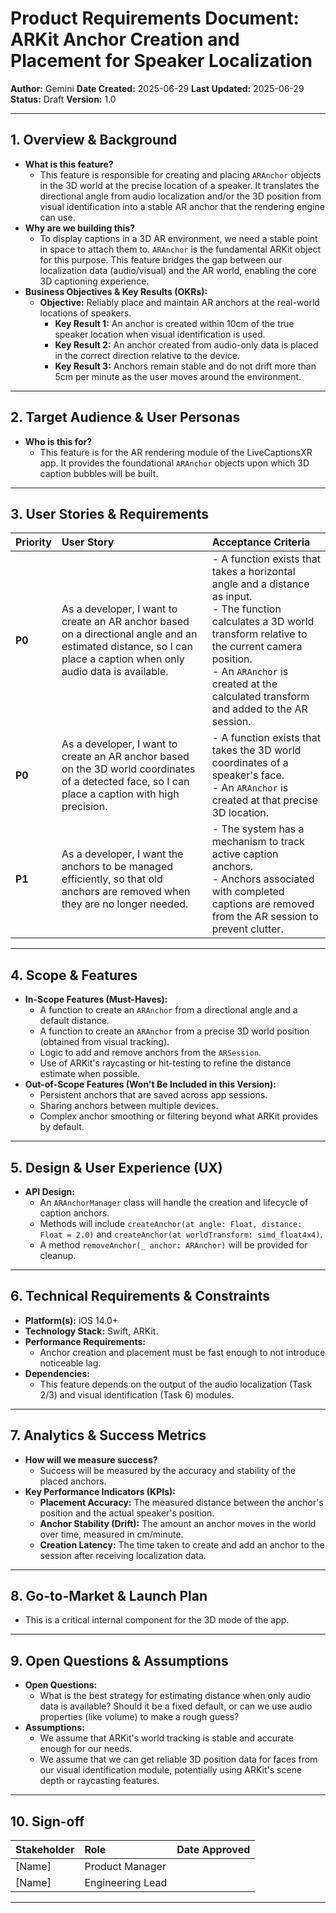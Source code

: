 
# Product Requirements Document: ARKit Anchor Creation and Placement for Speaker Localization

**Author:** Gemini
**Date Created:** 2025-06-29
**Last Updated:** 2025-06-29
**Status:** Draft
**Version:** 1.0

---

## 1. Overview & Background

*   **What is this feature?**
    *   This feature is responsible for creating and placing `ARAnchor` objects in the 3D world at the precise location of a speaker. It translates the directional angle from audio localization and/or the 3D position from visual identification into a stable AR anchor that the rendering engine can use.
*   **Why are we building this?**
    *   To display captions in a 3D AR environment, we need a stable point in space to attach them to. `ARAnchor` is the fundamental ARKit object for this purpose. This feature bridges the gap between our localization data (audio/visual) and the AR world, enabling the core 3D captioning experience.
*   **Business Objectives & Key Results (OKRs):**
    *   **Objective:** Reliably place and maintain AR anchors at the real-world locations of speakers.
        *   **Key Result 1:** An anchor is created within 10cm of the true speaker location when visual identification is used.
        *   **Key Result 2:** An anchor created from audio-only data is placed in the correct direction relative to the device.
        *   **Key Result 3:** Anchors remain stable and do not drift more than 5cm per minute as the user moves around the environment.

---

## 2. Target Audience & User Personas

*   **Who is this for?**
    *   This feature is for the AR rendering module of the LiveCaptionsXR app. It provides the foundational `ARAnchor` objects upon which 3D caption bubbles will be built.

---

## 3. User Stories & Requirements

| Priority | User Story                                                                                             | Acceptance Criteria                                                                                                                                                              |
| :------- | :----------------------------------------------------------------------------------------------------- | :------------------------------------------------------------------------------------------------------------------------------------------------------------------------------- |
| **P0**   | As a developer, I want to create an AR anchor based on a directional angle and an estimated distance, so I can place a caption when only audio data is available. | - A function exists that takes a horizontal angle and a distance as input. <br> - The function calculates a 3D world transform relative to the current camera position. <br> - An `ARAnchor` is created at the calculated transform and added to the AR session. |
| **P0**   | As a developer, I want to create an AR anchor based on the 3D world coordinates of a detected face, so I can place a caption with high precision. | - A function exists that takes the 3D world coordinates of a speaker's face. <br> - An `ARAnchor` is created at that precise 3D location. |
| **P1**   | As a developer, I want the anchors to be managed efficiently, so that old anchors are removed when they are no longer needed. | - The system has a mechanism to track active caption anchors. <br> - Anchors associated with completed captions are removed from the AR session to prevent clutter. |

---

## 4. Scope & Features

*   **In-Scope Features (Must-Haves):**
    *   A function to create an `ARAnchor` from a directional angle and a default distance.
    *   A function to create an `ARAnchor` from a precise 3D world position (obtained from visual tracking).
    *   Logic to add and remove anchors from the `ARSession`.
    *   Use of ARKit's raycasting or hit-testing to refine the distance estimate when possible.
*   **Out-of-Scope Features (Won't Be Included in this Version):**
    *   Persistent anchors that are saved across app sessions.
    *   Sharing anchors between multiple devices.
    *   Complex anchor smoothing or filtering beyond what ARKit provides by default.

---

## 5. Design & User Experience (UX)

*   **API Design:**
    *   An `ARAnchorManager` class will handle the creation and lifecycle of caption anchors.
    *   Methods will include `createAnchor(at angle: Float, distance: Float = 2.0)` and `createAnchor(at worldTransform: simd_float4x4)`.
    *   A method `removeAnchor(_ anchor: ARAnchor)` will be provided for cleanup.

---

## 6. Technical Requirements & Constraints

*   **Platform(s):** iOS 14.0+
*   **Technology Stack:** Swift, ARKit.
*   **Performance Requirements:**
    *   Anchor creation and placement must be fast enough to not introduce noticeable lag.
*   **Dependencies:**
    *   This feature depends on the output of the audio localization (Task 2/3) and visual identification (Task 6) modules.

---

## 7. Analytics & Success Metrics

*   **How will we measure success?**
    *   Success will be measured by the accuracy and stability of the placed anchors.
*   **Key Performance Indicators (KPIs):**
    *   **Placement Accuracy:** The measured distance between the anchor's position and the actual speaker's position.
    *   **Anchor Stability (Drift):** The amount an anchor moves in the world over time, measured in cm/minute.
    *   **Creation Latency:** The time taken to create and add an anchor to the session after receiving localization data.

---

## 8. Go-to-Market & Launch Plan

*   This is a critical internal component for the 3D mode of the app.

---

## 9. Open Questions & Assumptions

*   **Open Questions:**
    *   What is the best strategy for estimating distance when only audio data is available? Should it be a fixed default, or can we use audio properties (like volume) to make a rough guess?
*   **Assumptions:**
    *   We assume that ARKit's world tracking is stable and accurate enough for our needs.
    *   We assume that we can get reliable 3D position data for faces from our visual identification module, potentially using ARKit's scene depth or raycasting features.

---

## 10. Sign-off

| Stakeholder       | Role                | Date Approved |
| :---------------- | :------------------ | :------------ |
| [Name]            | Product Manager     |               |
| [Name]            | Engineering Lead    |               |

---
